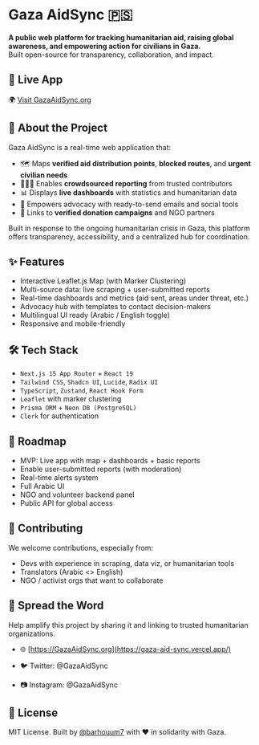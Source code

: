 # Gaza AidSync 🇵🇸

**A public web platform for tracking humanitarian aid, raising global awareness, and empowering action for civilians in Gaza.**  
Built open-source for transparency, collaboration, and impact.

## 🧭 Live App

🌍 [Visit GazaAidSync.org](https://gaza-aid-sync.vercel.app)

## 📌 About the Project

Gaza AidSync is a real-time web application that:

- 🗺️ Maps **verified aid distribution points**, **blocked routes**, and **urgent civilian needs**
- 🧑‍🤝‍🧑 Enables **crowdsourced reporting** from trusted contributors
- 📊 Displays **live dashboards** with statistics and humanitarian data
- 📣 Empowers advocacy with ready-to-send emails and social tools
- 🤝 Links to **verified donation campaigns** and NGO partners

Built in response to the ongoing humanitarian crisis in Gaza, this platform offers transparency, accessibility, and a centralized hub for coordination.

## ✨ Features

- Interactive Leaflet.js Map (with Marker Clustering)
- Multi-source data: live scraping + user-submitted reports
- Real-time dashboards and metrics (aid sent, areas under threat, etc.)
- Advocacy hub with templates to contact decision-makers
- Multilingual UI ready (Arabic / English toggle)
- Responsive and mobile-friendly

## 🛠️ Tech Stack

- `Next.js 15 App Router` + `React 19`
- `Tailwind CSS`, `Shadcn UI`, `Lucide`, `Radix UI`
- `TypeScript`, `Zustand`, `React Hook Form`
- `Leaflet` with marker clustering
- `Prisma ORM` + `Neon DB (PostgreSQL)`
- `Clerk` for authentication

## 🔄 Roadmap
- MVP: Live app with map + dashboards + basic reports
- Enable user-submitted reports (with moderation)
- Real-time alerts system
- Full Arabic UI
- NGO and volunteer backend panel
- Public API for global access


## 🤝 Contributing
We welcome contributions, especially from:

- Devs with experience in scraping, data viz, or humanitarian tools
- Translators (Arabic <> English)
- NGO / activist orgs that want to collaborate

## 📣 Spread the Word
  Help amplify this project by sharing it and linking to trusted humanitarian organizations.

- 🌐 [https://GazaAidSync.org](https://gaza-aid-sync.vercel.app/)

- 🐦 Twitter: @GazaAidSync

- 📷 Instagram: @GazaAidSync

## 📄 License
MIT License.
Built by [@barhouum7](https://github.com/barhouum7) with ❤️ in solidarity with Gaza.
